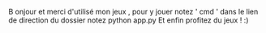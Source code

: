 B onjour et merci d'utilisé mon jeux , 
pour y jouer notez ' cmd ' dans le lien de direction du dossier 
notez python app.py 
Et enfin profitez du jeux ! :) 
